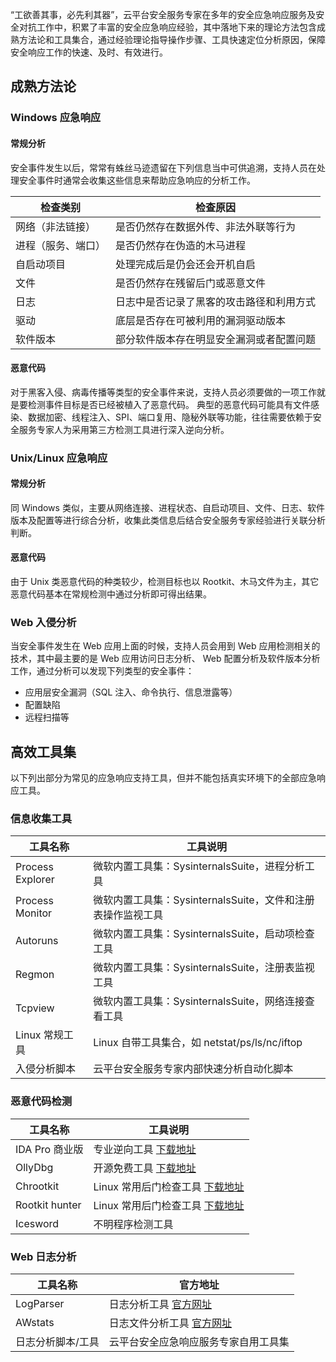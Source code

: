“工欲善其事，必先利其器”，云平台安全服务专家在多年的安全应急响应服务及安全对抗工作中，积累了丰富的安全应急响应经验，其中落地下来的理论方法包含成熟方法论和工具集合，通过经验理论指导操作步骤、工具快速定位分析原因，保障安全响应工作的快速、及时、有效进行。
## 成熟方法论
### Windows 应急响应
#### 常规分析
安全事件发生以后，常常有蛛丝马迹遗留在下列信息当中可供追溯，支持人员在处理安全事件时通常会收集这些信息来帮助应急响应的分析工作。

检查类别	| 检查原因
---|--- 
网络（非法链接）		|是否仍然存在数据外传、非法外联等行为
进程（服务、端口）	|	是否仍然存在伪造的木马进程
自启动项目		|处理完成后是仍会还会开机自启
文件		|是否仍然存在残留后门或恶意文件
日志		|日志中是否记录了黑客的攻击路径和利用方式
驱动	|	底层是否存在可被利用的漏洞驱动版本
软件版本		|部分软件版本存在明显安全漏洞或者配置问题

#### 恶意代码
对于黑客入侵、病毒传播等类型的安全事件来说，支持人员必须要做的一项工作就是要检测事件目标是否已经被植入了恶意代码。
典型的恶意代码可能具有文件感染、数据加密、线程注入、SPI、端口复用、隐秘外联等功能，往往需要依赖于安全服务专家人为采用第三方检测工具进行深入逆向分析。

### Unix/Linux 应急响应
#### 常规分析
同 Windows 类似，主要从网络连接、进程状态、自启动项目、文件、日志、软件版本及配置等进行综合分析，收集此类信息后结合安全服务专家经验进行关联分析判断。
#### 恶意代码 
由于 Unix 类恶意代码的种类较少，检测目标也以 Rootkit、木马文件为主，其它恶意代码基本在常规检测中通过分析即可得出结果。

### Web 入侵分析
当安全事件发生在 Web 应用上面的时候，支持人员会用到 Web 应用检测相关的技术，其中最主要的是 Web 应用访问日志分析、 Web 配置分析及软件版本分析工作，通过分析可以发现下列类型的安全事件：
- 应用层安全漏洞（SQL 注入、命令执行、信息泄露等）
- 配置缺陷
- 远程扫描等

## 高效工具集
以下列出部分为常见的应急响应支持工具，但并不能包括真实环境下的全部应急响应工具。
### 信息收集工具

工具名称	|工具说明
---|--- 
Process Explorer	| 微软内置工具集：SysinternalsSuite，进程分析工具
Process Monitor 	|	微软内置工具集：SysinternalsSuite，文件和注册表操作监视工具
Autoruns		|微软内置工具集：SysinternalsSuite，启动项检查工具
Regmon		|微软内置工具集：SysinternalsSuite，注册表监视工具
Tcpview		|微软内置工具集：SysinternalsSuite，网络连接查看工具
Linux 常规工具	|	Linux 自带工具集合，如 netstat/ps/ls/nc/iftop
入侵分析脚本	|	云平台安全服务专家内部快速分析自动化脚本

### 恶意代码检测
工具名称	|工具说明
---|--- 
IDA Pro 商业版|	专业逆向工具 [下载地址](http://www.hex-rays.com/products/ida/support/download.shtml) 
OllyDbg	|开源免费工具 [下载地址](http://www.ollydbg.de/)
Chrootkit	| Linux 常用后门检查工具 [下载地址](http://www.chkrootkit.org)
Rootkit hunter |	Linux 常用后门检查工具 [下载地址](http://rkhunter.sourceforge.net/) 
Icesword |不明程序检测工具
### Web 日志分析
工具名称 |	官方地址
---|--- 
LogParser	 |日志分析工具 [官方网址](http://www.microsoft.com)
AWstats |	日志文件分析工具 [官方网址](http://awstats.sourceforge.net/)
日志分析脚本/工具 |	云平台安全应急响应服务专家自用工具集
